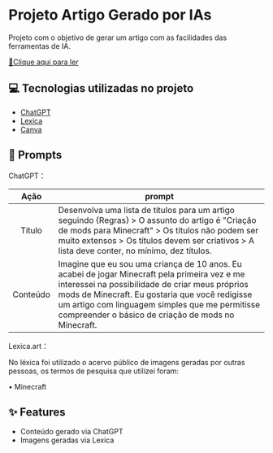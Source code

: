 # Projeto Artigo Gerado por IAs
Projeto com o objetivo de gerar um artigo com as facilidades das ferramentas de IA. 

<a href="https://github.com/Kaic-Furushima/Artigo-IA-DIO/blob/main/artigo/artigo.md" title="View now"> 📕Clique aqui para ler</a>

## 💻 Tecnologias utilizadas no projeto

- [ChatGPT](https://chat.openai.com/) 
- [Lexica](lexica.art)
- [Canva](https://www.canva.com)

## 🧠 Prompts

ChatGPT：

|   Ação   | prompt                                                                                                                                                                                                                                                                         |
| :------: | ------------------------------------------------------------------------------------------------------------------------------------------------------------------------------------------------------------------------------------------------------------------------------ |
|  Título  | Desenvolva uma lista de títulos para um artigo seguindo {Regras} > O assunto do artigo é "Criação de mods para Minecraft" > Os títulos não podem ser muito extensos > Os títulos devem ser criativos > A lista deve conter, no mínimo, dez títulos.|
| Conteúdo | Imagine que eu sou uma criança de 10 anos. Eu acabei de jogar Minecraft pela primeira vez e me interessei na possibilidade de criar meus próprios mods de Minecraft. Eu gostaria que você redigisse um artigo com linguagem simples que me permitisse compreender o básico de criação de mods no Minecraft.|

Lexica.art：

No léxica foi utilizado o acervo público de imagens geradas por outras pessoas, os termos de pesquisa que utilizei foram:

• Minecraft

## ✨ Features

- Conteúdo gerado via ChatGPT
- Imagens geradas via Lexica
